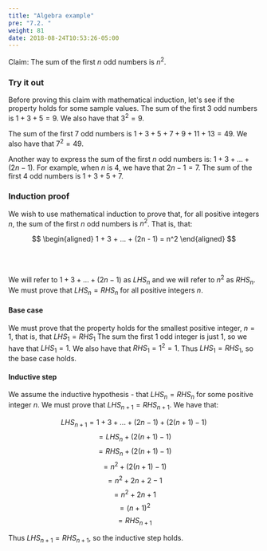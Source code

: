 ```yaml
---
title: "Algebra example"
pre: "7.2. "
weight: 81
date: 2018-08-24T10:53:26-05:00
---
```


Claim: The sum of the first $n$ odd numbers is $n^2$.

### Try it out

Before proving this claim with mathematical induction, let's see if the property holds for some sample values. The sum of the first 3 odd numbers is $1 + 3 + 5 = 9$. We also have that $3^2 = 9$.

The sum of the first 7 odd numbers is $1 + 3 + 5 + 7 + 9 + 11 + 13 = 49$. We also have that $7^2 = 49$.

Another way to express the sum of the first $n$ odd numbers is: $1 + 3 + ... + (2n - 1)$. For example, when $n$ is 4, we have that $2n - 1 = 7$. The sum of the first $4$ odd numbers is $1 + 3 + 5 + 7$.

### Induction proof

We wish to use mathematical induction to prove that, for all positive integers $n$, the sum of the first $n$ odd numbers is $n^2$. That is, that:

$$
\begin{aligned}
1 + 3 + ... + (2n - 1) = n^2
\end{aligned}
$$

<br>
<br>

We will refer to $1 + 3 + ... + (2n - 1)$ as $LHS_n$ and we will refer to $n^2$ as $RHS_n$. We must prove that $LHS_n = RHS_n$ for all positive integers *n*.

#### Base case

We must prove that the property holds for the smallest positive integer, $n = 1$, that is, that $LHS_1 = RHS_1$  The sum the first 1 odd integer is just 1, so we have that $LHS_1 = 1$. We also have that $RHS_1 = 1^2 = 1$. Thus $LHS_1 = RHS_1$, so the base case holds.

#### Inductive step

We assume the inductive hypothesis - that $LHS_n = RHS_n$ for some positive integer $n$. We must prove that $LHS_{n+1} = RHS_{n+1}$. We have that:

$$
LHS_{n+1} = 1 + 3 + ... + (2n - 1) + (2(n + 1) - 1) \tag{1}
$$
$$
= LHS_n + (2(n + 1) - 1) \tag{2}
$$
$$
= RHS_n + (2(n + 1) - 1) \tag{3}
$$
$$
= n^2 + (2(n + 1) - 1) \tag{4}
$$
$$
= n^2 + 2n + 2 - 1 \tag{5}
$$
$$
= n^2 + 2n + 1 \tag{6}
$$
$$
= (n+1)^2 \tag{7}
$$
$$
= RHS_{n+1} \tag{8}
$$

Thus $LHS_{n+1} = RHS_{n+1}$, so the inductive step holds.